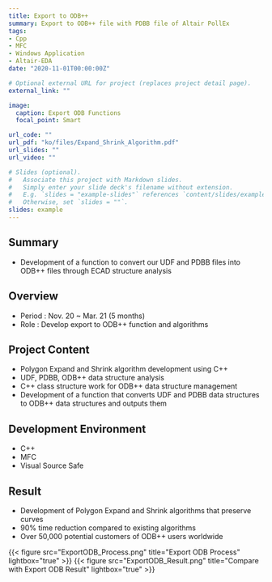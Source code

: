 ```yaml
---
title: Export to ODB++
summary: Export to ODB++ file with PDBB file of Altair PollEx
tags:
- Cpp
- MFC
- Windows Application
- Altair-EDA
date: "2020-11-01T00:00:00Z"

# Optional external URL for project (replaces project detail page).
external_link: ""

image:
  caption: Export ODB Functions
  focal_point: Smart

url_code: ""
url_pdf: "ko/files/Expand_Shrink_Algorithm.pdf"
url_slides: ""
url_video: ""

# Slides (optional).
#   Associate this project with Markdown slides.
#   Simply enter your slide deck's filename without extension.
#   E.g. `slides = "example-slides"` references `content/slides/example-slides.md`.
#   Otherwise, set `slides = ""`.
slides: example
---
```


##	Summary
- Development of a function to convert our UDF and PDBB files into ODB++ files through ECAD structure analysis

##	Overview
- Period : Nov. 20 ~ Mar. 21 (5 months)
- Role : Develop export to ODB++ function and algorithms

##	Project Content
- Polygon Expand and Shrink algorithm development using C++
- UDF, PDBB, ODB++ data structure analysis
- C++ class structure work for ODB++ data structure management
- Development of a function that converts UDF and PDBB data structures to ODB++ data structures and outputs them

##	Development Environment
- C++
- MFC
- Visual Source Safe

##	Result
- Development of Polygon Expand and Shrink algorithms that preserve curves
- 90% time reduction compared to existing algorithms
- Over 50,000 potential customers of ODB++ users worldwide

{{< figure src="ExportODB_Process.png" title="Export ODB Process" lightbox="true" >}}
{{< figure src="ExportODB_Result.png" title="Compare with Export ODB Result" lightbox="true" >}}
